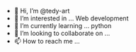 - 👋 Hi, I’m @tedy-art
- 👀 I’m interested in ... Web development
- 🌱 I’m currently learning ... python
- 💞️ I’m looking to collaborate on ...
- 📫 How to reach me ...

<!---
tedy-art/tedy-art is a ✨ special ✨ repository because its `README.md` (this file) appears on your GitHub profile.
You can click the Preview link to take a look at your changes.
--->
